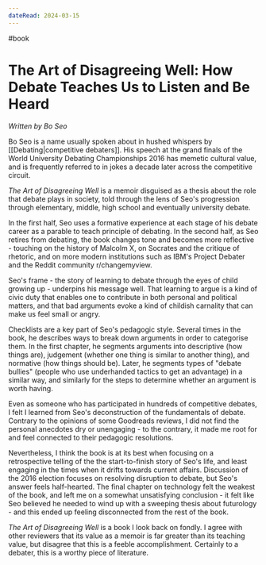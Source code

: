 ```yaml
---
dateRead: 2024-03-15
---
```


#book 
# The Art of Disagreeing Well: How Debate Teaches Us to Listen and Be Heard

*Written by Bo Seo*

Bo Seo is a name usually spoken about in hushed whispers by [[Debating|competitive debaters]]. His speech at the grand finals of the World University Debating Championships 2016 has memetic cultural value, and is frequently referred to in jokes a decade later across the competitive circuit. 

*The Art of Disagreeing Well* is a memoir disguised as a thesis about the role that debate plays in society, told through the lens of Seo's progression through elementary, middle, high school and eventually university debate. 

In the first half, Seo uses a formative experience at each stage of his debate career as a parable to teach principle of debating. In the second half, as Seo retires from debating, the book changes tone and becomes more reflective - touching on the history of Malcolm X, on Socrates and the critique of rhetoric, and on more modern institutions such as IBM's Project Debater and the Reddit community r/changemyview. 

Seo's frame - the story of learning to debate through the eyes of child growing up - underpins his message well. That learning to argue is a kind of civic duty that enables one to contribute in both personal and political matters, and that bad arguments evoke a kind of childish carnality that can make us feel small or angry. 

Checklists are a key part of Seo's pedagogic style. Several times in the book, he describes ways to break down arguments in order to categorise them. In the first chapter, he segments arguments into descriptive (how things are), judgement (whether one thing is similar to another thing), and normative (how things should be). Later, he segments types of "debate bullies" (people who use underhanded tactics to get an advantage) in a similar way, and similarly for the steps to determine whether an argument is worth having.

Even as someone who has participated in hundreds of competitive debates, I felt I learned from Seo's deconstruction of the fundamentals of debate. Contrary to the opinions of some Goodreads reviews, I did not find the personal anecdotes dry or unengaging - to the contrary, it made me root for and feel connected to their pedagogic resolutions. 

Nevertheless, I think the book is at its best when focusing on a retrospective telling of the the start-to-finish story of Seo's life, and least engaging in the times when it drifts towards current affairs. Discussion of the 2016 election focuses on resolving disruption to debate, but Seo's answer feels half-hearted. The final chapter on technology felt the weakest of the book, and left me on a somewhat unsatisfying conclusion - it felt like Seo believed he needed to wind up with a sweeping thesis about futurology - and this ended up feeling disconnected from the rest of the book.

*The Art of Disagreeing Well* is a book I look back on fondly. I agree with other reviewers that its value as a memoir is far greater than its teaching value, but disagree that this is a feeble accomplishment. Certainly to a debater, this is a worthy piece of literature.